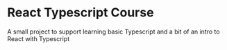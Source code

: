 # React Typescript Course

A small project to support learning basic Typescript and a bit of an intro to React with Typescript
